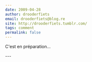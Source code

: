 ```yaml
---
date: 2009-04-28
author: drooderfiets
email: drooderfiets@blog.re
site: http://drooderfiets.tumblr.com/
tags: comment
permalink: false
---
```


<p>
C'est en préparation...
</p>
---